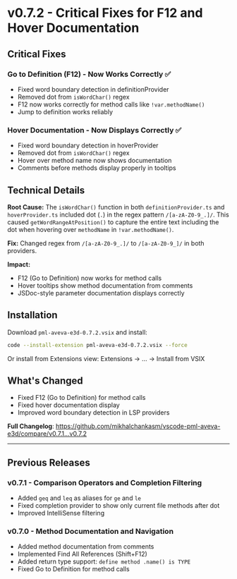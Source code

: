 # v0.7.2 - Critical Fixes for F12 and Hover Documentation

## Critical Fixes

### Go to Definition (F12) - Now Works Correctly ✅
- Fixed word boundary detection in definitionProvider
- Removed dot from `isWordChar()` regex
- F12 now works correctly for method calls like `!var.methodName()`
- Jump to definition works reliably

### Hover Documentation - Now Displays Correctly ✅
- Fixed word boundary detection in hoverProvider
- Removed dot from `isWordChar()` regex
- Hover over method name now shows documentation
- Comments before methods display properly in tooltips

## Technical Details

**Root Cause:** The `isWordChar()` function in both `definitionProvider.ts` and `hoverProvider.ts` included dot (`.`) in the regex pattern `/[a-zA-Z0-9_.]/`. This caused `getWordRangeAtPosition()` to capture the entire text including the dot when hovering over `methodName` in `!var.methodName()`.

**Fix:** Changed regex from `/[a-zA-Z0-9_.]/` to `/[a-zA-Z0-9_]/` in both providers.

**Impact:**
- F12 (Go to Definition) now works for method calls
- Hover tooltips show method documentation from comments
- JSDoc-style parameter documentation displays correctly

## Installation

Download `pml-aveva-e3d-0.7.2.vsix` and install:

```bash
code --install-extension pml-aveva-e3d-0.7.2.vsix --force
```

Or install from Extensions view: Extensions → ... → Install from VSIX

## What's Changed

- Fixed F12 (Go to Definition) for method calls
- Fixed hover documentation display
- Improved word boundary detection in LSP providers

**Full Changelog**: https://github.com/mikhalchankasm/vscode-pml-aveva-e3d/compare/v0.7.1...v0.7.2

---

## Previous Releases

### v0.7.1 - Comparison Operators and Completion Filtering
- Added `geq` and `leq` as aliases for `ge` and `le`
- Fixed completion provider to show only current file methods after dot
- Improved IntelliSense filtering

### v0.7.0 - Method Documentation and Navigation
- Added method documentation from comments
- Implemented Find All References (Shift+F12)
- Added return type support: `define method .name() is TYPE`
- Fixed Go to Definition for method calls
